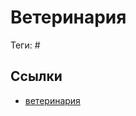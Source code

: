 # Ветеринария

Теги: #

## Ссылки

* [ветеринария](https://ru.wikipedia.org/wiki/%D0%92%D0%B5%D1%82%D0%B5%D1%80%D0%B8%D0%BD%D0%B0%D1%80%D0%B8%D1%8F "Ветеринария")
